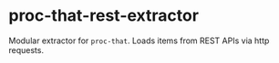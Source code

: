 # proc-that-rest-extractor
Modular extractor for `proc-that`. Loads items from REST APIs via http requests.